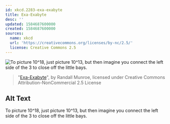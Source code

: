 ```yaml
---
id: xkcd.2283-exa-exabyte
title: Exa-Exabyte
desc: ''
updated: 1584687600000
created: 1584687600000
sources:
  name: xkcd
  url: 'https://creativecommons.org/licenses/by-nc/2.5/'
  license: Creative Commons 2.5
---
```

![To picture 10^18, just picture 10^13, but then imagine you connect the left side of the 3 to close off the little bays.](https://imgs.xkcd.com/comics/exa_exabyte.png)
> "[Exa-Exabyte](https://xkcd.com/2283/)", by Randall Munroe, licensed under Creative Commons Attribution-NonCommercial 2.5 License

## Alt Text
To picture 10^18, just picture 10^13, but then imagine you connect the left side of the 3 to close off the little bays.
